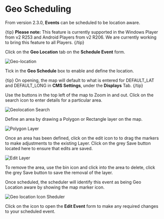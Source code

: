 <!--toc=scheduling-->

# Geo Scheduling

From version 2.3.0, **Events** can be scheduled to be location aware.

{tip}
**Please note:** This feature is currently supported in the Windows Player from v2 R253 and Android Players from v2 R206. We are currently working to bring this feature to all Players.
{/tip}

Click on the **Geo Location** tab on the **Schedule Event** form.

![Geo-location](img/v2_schedule_geolocation.png)

Tick in the **Geo Schedule** box to enable and define the location.

{tip}
On opening, the map will default to what is entered for DEFAULT_LAT and DEFAULT_LONG in **CMS Settings**, under the **Displays** Tab.
{/tip}

Use the buttons in the top left of the map to Zoom in and out. Click on the search icon to enter details for a particular area.

![Geolocation Search](img/v2_schedule_geolocation_search.png)

Define an area by drawing a Polygon or Rectangle layer on the map.

![Polygon Layer](img/v2_schedule_polygon.png)

Once an area has been defined, click on the edit icon to to drag the markers to make adjustments to the existing Layer. Click on the grey Save button located here to ensure that edits are saved.

![Edit Layer](img/v2_schedule_edit_layer.png)

To remove the area, use the bin icon and click into the area to delete, click the grey Save button to save the removal of the layer.

Once scheduled, the scheduler will identify this event as being Geo Location aware by showing the map marker icon. 

![Geo location Icon Sheduler](img/v2_scheduler_icon.png)



Click on the icon to open the **Edit Event** form to make any required changes to your scheduled event.




